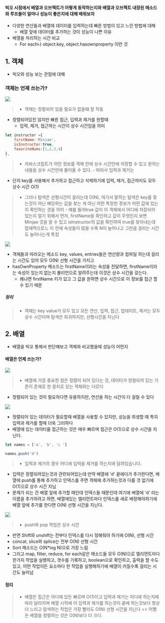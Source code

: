 #### 빅오 시점에서 배열과 오브젝트가 어떻게 동작하는지와 배열과 오브젝트 내장된 메소드와 루프들이 얼마나 성능이 좋은지에 대해 배워보자

- 다양한 연산들과 배열에 데이터를 입력하는데 빠른 방법이 있고 느린 방법에 대해
	- 배열 앞에 데이터를 추가하는 것이 성능이 나쁜 이유
- 배열을 처리하는 시간 비교
	- For each나 object.key, object.hasownproperty 이런 것

## 1. 객체
- 빅오와 성능 보는 관점에 대해

### 객체는 언제 쓰는가?
![](https://velog.velcdn.com/images/minj9_6/post/7e0b94f3-cb5f-4be1-846b-b4315864c7ee/image.png)
>-  객체는 정렬되어 있을 필요가 없을떄 잘 작동
- 정렬되어있진 않지만 빠른 접근, 입력과 제거를 원할때
	- 입력, 제거, 접근하는 시간이 상수 시간임을 의미
    
```js
let instructor ={
    firstName:'Minjae',
    isInstructor:true,
    favoriteNums:[1,2,3,4]
},
```
> - 자바스크립트가 어떤 정보를 객체 안에 상수 시간안에 저장할 수 있고 원하는 내용을 상수 시간안에 불러올 수 있다.
 	- 따라서 입력과 제거는 
- 단지 key를 사용해서 추가하고 접근하고 삭제하기에 입력, 제거, 접근까지도 모두 상수 시간 O(1)
 
>- 그러나 탐색은 선형시간이 걸리는데 O(N), 여기서 말하는 탐색은 key를 찾는것이 아닌 해당하는 값을 찾는 게 아닌 어떤 특정한 정보가 어떤 값에 있는지 확인하는 것을 의미
	- 예를 들어true 값이 이 객체에서 어디에 저장되어 있는지 알기 위해서 먼저, firstName을 확인하고 값이 무엇인지 보면 Minjae 것을 알 수 있고 isInstructor의 값을 확인하여 true를 찾아내는데 잠재적으로느 이 안에 속성들이 많을 수록 N이 늘어나고 그만큼 걸리는 시간도 늘어나는게 특징

![](https://velog.velcdn.com/images/minj9_6/post/209bb5e6-2e58-4a3c-bede-2c69c7424693/image.png)
- 객체들과 따라오는 메소드 key, values, entries들은 연산량과 컴파일 하는데 걸리는 시간도 있어 모두 O(N) 선형 시간을 가지고
-  hasOwnProperty 메소드는 firstName이라는 속성을 전달하면, firstName이라는 속성이 있는지 없는지 불리언으로 알려주는데 이것은 상수 시간을 갖는다.
	- 왜냐면 firstName 키가 있고 그 값을 원하면 상수 시간으로 이 정보를 접근 할 수 있기 때문

##### 정리
>- 객체는 key value가 모두 있고 모든 연산, 입력, 접근, 업데이트, 제거는 모두 상수 시간이며 탐색은 희귀하지만, 선형시간을 지닌다


## 2. 배열
- 배열을 빅오 통해서 판단해보고 객체와 비교했을때 성능이 어떤지 

#### 배열은 언제 쓰는가?
![](https://velog.velcdn.com/images/minj9_6/post/e07ce525-e870-4890-b625-d3ef62da1f76/image.png)

>- 배열에 가장 중요한 점은 정렬이 되어 있다는 것, 데이터가 정렬되어 있는 기준이 존재로 한 뭉치로 있는 객체와는 다르다
- 정렬되어 있는 것이 필요하다면 유용하지만, 연산을 하는 시간이 더 걸릴 수 있다


![](https://velog.velcdn.com/images/minj9_6/post/4fc11992-3314-43bb-b415-07e431cb1d75/image.png)

- 정렬되어 있는 데이터가 필요할때 배열을 사용할 수 있지만, 성능을 희생할 때 특히 입력과 제거를 할때 더욱 그러하다
- 배열에 있는 데이터를 접근하는 것은 매우 빠르며 접근은 O(1)으로 상수 시간을 지닌다.

```js
let names = ['a', 'b', 'c ']

names.push('d')
```


>- 입력과 제거의 경우 어디에 입력을 제거를 하는지에 달려있습니다.
 - 입력은 정렬되어있는것과 관련되어있는데 만약 배열에 'd' 끝에다가 추가한다면, 배열에 push를 통해 추가하고 인덱스를 주면 객체에 추가하는것과 다를 것 없기에 O(1)으로 상수 시간 지님
 - 문제가 되는 건 배열 앞에 추가할 때인데 인덱스들 때문인데 여기에 배열에 'd' 라는 이름을 추가하려고 하면, 배열에있는 엘리먼트마다 인덱스를 새로 배정해야하기에 배열 앞에 추가를 한다면 O(N) 선형 시간을 지닌다.

![](https://velog.velcdn.com/images/minj9_6/post/1b57d423-5ea6-40a4-8ccd-48c8b1186577/image.png)
>- push와 pop 작업은 상수 시간
- 반면 Shift와 unshift는 전부다 인덱스를 다시 정해줘야 하기에 O(N), 선형 시간
- concat, slice와 splice는 전부 O(N) 선형 시간
- Sort 메소드는 O(N*log N)으로 가장 느림
- 그리고 map, filter, reduce, for each같은 메소드들 모두 O(N)으로 엘리먼트마다 한가지 작업을 실행하고, 갯수를 기록하고, boolean으로 확인하고, 출력을 할 수도 있고, 어떤 작업이든 요소마다 한 작업을 실행해하기에 배열이 커질수록 걸리는 시간도 늘어남

#### 정리
>- 배열은 접근은 어디에 있든 빠르며 O(1)이고 입력과 제거는 어디에 하는지에 따라 달라지며 배열 시작에 이 입력과 제거를 하는것이 끝에 하는것보다 항상 더 느리고 탐색하는 작업은 가장 빨라도 O(N) 선형 시간을 지닌다
=> 어쨌든  배열을 정렬하는 것은 O(N)보다 더 크다.


